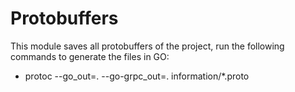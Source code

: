 # Protobuffers

This module saves all protobuffers of the project, run the following commands to generate the files in GO:

- protoc --go_out=. --go-grpc_out=. information/*.proto
